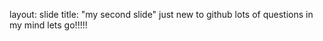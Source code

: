 layout: slide
title: "my second slide"
just new to github
lots of questions in my mind
lets go!!!!!
